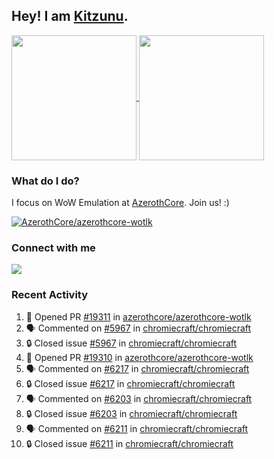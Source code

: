 ## Hey! I am [Kitzunu](https://Github.com/Kitzunu).

<!--
[![Kitzunu's Github stats](https://github-readme-stats.vercel.app/api?username=kitzunu&theme=github_dark&show_icons=true&number_format=long)](https://github.com/Kitzunu)

[![Kitzunu's Language stats](https://github-readme-stats.vercel.app/api/top-langs/?username=Kitzunu&layout=donut&theme=github_dark)](https://github.com/Kitzunu)
-->

<a href="https://github.com/Kitzunu">
  <img height=200 align="center" src="https://github-readme-stats.vercel.app/api?username=kitzunu&theme=github_dark&show_icons=true&number_format=long" />
</a>
<a href="https://github.com/Kitzunu">
  <img height=200 align="center" src="https://github-readme-stats.vercel.app/api/top-langs/?username=Kitzunu&layout=donut&theme=github_dark" />
</a>

### What do I do?

I focus on WoW Emulation at [AzerothCore](https://github.com/AzerothCore). Join us! :)

[![AzerothCore/azerothcore-wotlk](https://github-readme-stats.vercel.app/api/pin/?username=AzerothCore&repo=azerothcore-wotlk&theme=github_dark&show_owner=true)](https://github.com/azerothcore/azerothcore-wotlk)

### Connect with me
[![](https://img.shields.io/badge/AzerothCore%20Discord-Connect%20with%20me!-green)](https://discord.com/invite/gkt4y2x)

### Recent Activity

<!--START_SECTION:activity-->
1. 💪 Opened PR [#19311](https://github.com/azerothcore/azerothcore-wotlk/pull/19311) in [azerothcore/azerothcore-wotlk](https://github.com/azerothcore/azerothcore-wotlk)
2. 🗣 Commented on [#5967](https://github.com/chromiecraft/chromiecraft/issues/5967#issuecomment-2211622531) in [chromiecraft/chromiecraft](https://github.com/chromiecraft/chromiecraft)
3. 🔒 Closed issue [#5967](https://github.com/chromiecraft/chromiecraft/issues/5967) in [chromiecraft/chromiecraft](https://github.com/chromiecraft/chromiecraft)
4. 💪 Opened PR [#19310](https://github.com/azerothcore/azerothcore-wotlk/pull/19310) in [azerothcore/azerothcore-wotlk](https://github.com/azerothcore/azerothcore-wotlk)
5. 🗣 Commented on [#6217](https://github.com/chromiecraft/chromiecraft/issues/6217#issuecomment-2211620678) in [chromiecraft/chromiecraft](https://github.com/chromiecraft/chromiecraft)
6. 🔒 Closed issue [#6217](https://github.com/chromiecraft/chromiecraft/issues/6217) in [chromiecraft/chromiecraft](https://github.com/chromiecraft/chromiecraft)
7. 🗣 Commented on [#6203](https://github.com/chromiecraft/chromiecraft/issues/6203#issuecomment-2211620378) in [chromiecraft/chromiecraft](https://github.com/chromiecraft/chromiecraft)
8. 🔒 Closed issue [#6203](https://github.com/chromiecraft/chromiecraft/issues/6203) in [chromiecraft/chromiecraft](https://github.com/chromiecraft/chromiecraft)
9. 🗣 Commented on [#6211](https://github.com/chromiecraft/chromiecraft/issues/6211#issuecomment-2211620087) in [chromiecraft/chromiecraft](https://github.com/chromiecraft/chromiecraft)
10. 🔒 Closed issue [#6211](https://github.com/chromiecraft/chromiecraft/issues/6211) in [chromiecraft/chromiecraft](https://github.com/chromiecraft/chromiecraft)
<!--END_SECTION:activity-->
